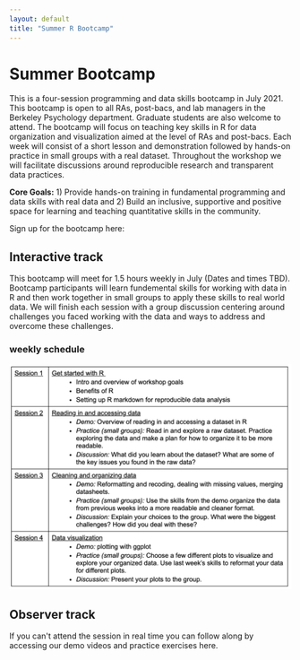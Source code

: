 ```yaml
---
layout: default
title: "Summer R Bootcamp"
---
```


# Summer Bootcamp
This is a four-session programming and data skills bootcamp in July 2021. This bootcamp is open to all RAs, post-bacs, and lab managers in the Berkeley Psychology department. Graduate students are also welcome to attend. The bootcamp will focus on teaching key skills in R for data organization and visualization aimed at the level of RAs and post-bacs. Each week will consist of a short lesson and demonstration followed by hands-on practice in small groups with a real dataset. Throughout the workshop we will facilitate discussions around reproducible research and transparent data practices. 

**Core Goals:** 1) Provide hands-on training in fundamental programming and data skills with real data and 2) Build an inclusive, supportive and positive space for learning and teaching quantitative skills in the community. 

Sign up for the bootcamp here: 

## Interactive track
This bootcamp will meet for 1.5 hours weekly in July (Dates and times TBD). Bootcamp participants will learn fundemental skills for working with data in R and then  work together in small groups to apply these skills to real world data. We will finish each session with a group discussion centering around challenges you faced working with the data and ways to address and overcome these challenges. 

### weekly schedule
![image](2021_bootcampschedule.png)


## Observer track
If you can't attend the session in real time you can follow along by accessing our demo videos and practice exercises here.
